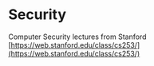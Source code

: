 # Security

Computer Security lectures from Stanford [https://web.stanford.edu/class/cs253/](https://web.stanford.edu/class/cs253/)

